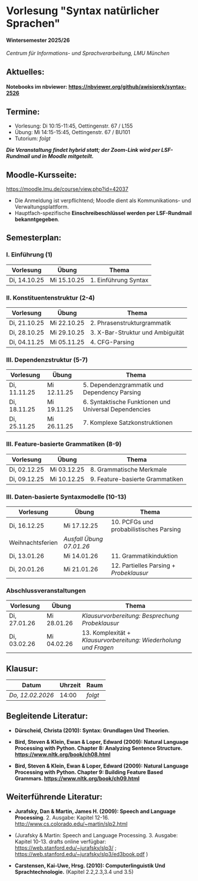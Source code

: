 # Vorlesung "Syntax natürlicher Sprachen"

#### Wintersemester 2025/26

*Centrum für Informations- und Sprachverarbeitung, LMU München*


## Aktuelles:

#### Notebooks im nbviewer: https://nbviewer.org/github/awisiorek/syntax-2526


## Termine:

- Vorlesung: Di 10:15-11:45, Oettingenstr. 67 / L155
- Übung: Mi 14:15-15:45, Oettingenstr. 67 / BU101
- Tutorium: *folgt*

***Die Veranstaltung findet hybrid statt; der Zoom-Link wird per LSF-Rundmail und in Moodle mitgeteilt.***



## Moodle-Kursseite:

https://moodle.lmu.de/course/view.php?id=42037

- Die Anmeldung ist verpflichtend; Moodle dient als Kommunikations- und Verwaltungsplattform.
- Hauptfach-spezifische **Einschreibeschlüssel werden per LSF-Rundmail bekanntgegeben**.




## Semesterplan:

### I. Einführung (1)

| Vorlesung |  Übung | Thema 
| ------------- | ------------- | ------------- | 
| Di, 14.10.25 | Mi 15.10.25 | 1. Einführung Syntax | 


### II. Konstituentenstruktur (2-4)

| Vorlesung |  Übung | Thema 
| ------------- | ------------- | ------------- | 
| Di, 21.10.25 | Mi 22.10.25 | 2. Phrasenstrukturgrammatik | 
| Di, 28.10.25 | Mi 29.10.25 | 3. X-Bar-Struktur und Ambiguität | 
| Di, 04.11.25 | Mi 05.11.25 | 4. CFG-Parsing | 


### III. Dependenzstruktur (5-7)

| Vorlesung |  Übung | Thema 
| ------------- | ------------- | ------------- | 
| Di, 11.11.25 | Mi 12.11.25 | 5. Dependenzgrammatik und Dependency Parsing | 
| Di, 18.11.25 | Mi 19.11.25 | 6. Syntaktische Funktionen und Universal Dependencies | 
| Di, 25.11.25 | Mi 26.11.25 | 7. Komplexe Satzkonstruktionen | 


### III. Feature-basierte Grammatiken (8-9)

| Vorlesung |  Übung | Thema 
| ------------- | ------------- | ------------- | 
| Di, 02.12.25 | Mi 03.12.25 | 8. Grammatische Merkmale | 
| Di, 09.12.25 | Mi 10.12.25 | 9. Feature-basierte Grammatiken | 

### III. Daten-basierte Syntaxmodelle (10-13)

| Vorlesung |  Übung | Thema 
| ------------- | ------------- | ------------- | 
| Di, 16.12.25 | Mi 17.12.25 | 10. PCFGs und probabilistisches Parsing | 
| Weihnachtsferien | *Ausfall Übung 07.01.26*| | 
| Di, 13.01.26 | Mi 14.01.26 | 11. Grammatikinduktion | 
| Di, 20.01.26 | Mi 21.01.26 | 12. Partielles Parsing + *Probeklausur* | 



### Abschlussveranstaltungen

| Vorlesung |  Übung | Thema 
| ------------- | ------------- | ------------- | 
| Di, 27.01.26 | Mi 28.01.26 |  *Klausurvorbereitung: Besprechung Probeklausur* | 
| Di, 03.02.26 | Mi 04.02.26 | 13. Komplexität + *Klausurvorbereitung: Wiederholung und Fragen* | 



## Klausur:

| Datum  | Uhrzeit | Raum |
| ------------- | ------------- | ------------- |
|  *Do, 12.02.2026* | 14:00  | *folgt* |



## Begleitende Literatur:

- **Dürscheid, Christa (2010): Syntax: Grundlagen Und Theorien.**

- **Bird, Steven & Klein, Ewan & Loper, Edward (2009): Natural Language Processing with Python. Chapter 8: Analyzing Sentence Structure. https://www.nltk.org/book/ch08.html** 

- **Bird, Steven & Klein, Ewan & Loper, Edward (2009): Natural Language Processing with Python. Chapter 9: Building Feature Based Grammars. https://www.nltk.org/book/ch09.html** 


## Weiterführende Literatur:

- **Jurafsky, Dan & Martin, James H. (2009): Speech and Language Processing**. 2. Ausgabe: Kapitel 12-16. http://www.cs.colorado.edu/~martin/slp2.html 
- (Jurafsky & Martin: Speech and Language Processing. 3. Ausgabe: Kapitel 10-13. drafts online verfügbar: https://web.stanford.edu/~jurafsky/slp3/ ; https://web.stanford.edu/~jurafsky/slp3/ed3book.pdf )

- **Carstensen, Kai-Uwe, Hrsg. (2010): Computerlinguistik Und Sprachtechnologie.** (Kapitel 2.2,2.3,3.4 und 3.5)